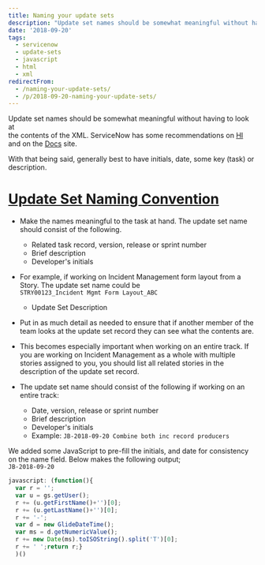 ```yaml
---
title: Naming your update sets
description: "Update set names should be somewhat meaningful without having to look at\\\r\nthe contents of the XML. ServiceNow has some recommendations on HI and on the Docs..."
date: '2018-09-20'
tags:
  - servicenow
  - update-sets
  - javascript
  - html
  - xml
redirectFrom:
  - /naming-your-update-sets/
  - /p/2018-09-20-naming-your-update-sets/
---
```


<!--StartFragment-->

Update set names should be somewhat meaningful without having to look at\
the contents of the XML. ServiceNow has some recommendations on [HI](https://hi.service-now.com/kb_view.do?sysparm_article=KB0552854) and on the [Docs](https://docs.servicenow.com/bundle/kingston-application-development/page/build/system-update-sets/reference/get-started-update-sets.html) site.

With that being said, generally best to have initials, date, some key (task) or description.

# [Update Set Naming Convention](https://jace.pro/post/2018-09-20-update-set-naming/#update-set-naming-convention)

* Make the names meaningful to the task at hand. The update set name should consist of the following.

  * Related task record, version, release or sprint number
  * Brief description
  * Developer's initials
* For example, if working on Incident Management form layout from a Story. The update set name could be\
  `STRY00123_Incident Mgmt Form Layout_ABC`

  * Update Set Description
* Put in as much detail as needed to ensure that if another member of the team looks at the update set record they can see what the contents are.
* This becomes especially important when working on an entire track. If you are working on Incident Management as a whole with multiple stories assigned to you, you should list all related stories in the description of the update set record.
* The update set name should consist of the following if working on an entire track:

  * Date, version, release or sprint number
  * Brief description
  * Developer's initials
  * Example: `JB-2018-09-20 Combine both inc record producers`

We added some JavaScript to pre-fill the initials, and date for consistency on the name field. Below makes the following output;\
`JB-2018-09-20`

```javascript
javascript: (function(){
  var r = '';
  var u = gs.getUser();
  r += (u.getFirstName()+'')[0];
  r += (u.getLastName()+'')[0];
  r += '-';
  var d = new GlideDateTime();
  var ms = d.getNumericValue();
  r += new Date(ms).toISOString().split('T')[0];
  r += ' ';return r;}
  )()
```

<!--EndFragment-->